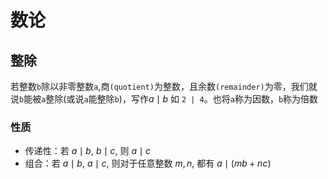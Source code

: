# 数论

## 整除

若整数`b`除以非零整数`a`,商`(quotient)`为整数，且余数`(remainder)`为零，我们就说`b`能被`a`整除(或说`a`能整除`b`)，写作$a\mid b$
如 `2 | 4`。也将`a`称为因数，`b`称为倍数

### 性质

- 传递性：若 $a \mid b$, $b \mid c$, 则 $a \mid c$ 
- 组合：若 $a \mid b$, $a \mid c$, 则对于任意整数 $m, n$, 都有 $a \mid (mb + nc)$


